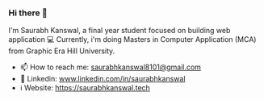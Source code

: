 ### Hi there 👋
I'm Saurabh Kanswal, a final year student focused on building web application 💻
Currently, i'm doing Masters in Computer Application (MCA) from Graphic Era Hill University.


- 📫 How to reach me: saurabhkanswal8101@gmail.com
- 💼 Linkedin: www.linkedin.com/in/saurabhkanswal
-  ℹ️  Website: https://saurabhkanswal.tech

 

<!--
**saurabhkanswal/saurabhkanswal** is a ✨ _special_ ✨ repository because its `README.md` (this file) appears on your GitHub profile.

Here are some ideas to get you started:

- 🔭 I’m currently working on ...
- 🌱 I’m currently learning ...
- 👯 I’m looking to collaborate on ...
- 🤔 I’m looking for help with ...
- 💬 Ask me about ...
- 📫 How to reach me: ...
- 😄 Pronouns: ...
- ⚡ Fun fact: ...
-->
